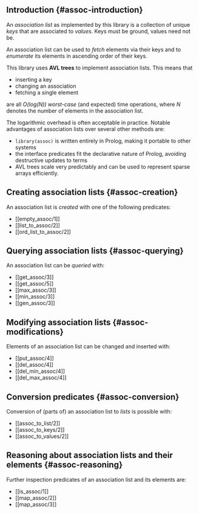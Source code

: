 
## Introduction {#assoc-introduction}

An _association list_ as implemented by this library is a collection
of unique _keys_ that are associated to _values_. Keys must be ground,
values need not be.

An association list can be used to _fetch_ elements via their keys and
to _enumerate_ its elements in ascending order of their keys.

This library uses **AVL trees** to implement association lists. This means that

  - inserting a key
  - changing an association
  - fetching a single element

are all _O(log(N))_ _worst-case_ (and expected) time operations, where
_N_ denotes the number of elements in the association list.

The logarithmic overhead is often acceptable in practice. Notable
advantages of association lists over several other methods are:

  - `library(assoc)` is written entirely in Prolog, making it portable to
    other systems
  - the interface predicates fit the declarative nature of Prolog, avoiding
    destructive updates to terms
  - AVL trees scale very predictably and can be used to represent sparse arrays
    efficiently.


## Creating association lists {#assoc-creation}

An association list is _created_ with one of the following predicates:

  * [[empty_assoc/1]]
  * [[list_to_assoc/2]]
  * [[ord_list_to_assoc/2]]

## Querying association lists {#assoc-querying}

An association list can be _queried_ with:

  * [[get_assoc/3]]
  * [[get_assoc/5]]
  * [[max_assoc/3]]
  * [[min_assoc/3]]
  * [[gen_assoc/3]]

## Modifying association lists {#assoc-modifications}

Elements of an association list can be changed and inserted with:

  * [[put_assoc/4]]
  * [[del_assoc/4]]
  * [[del_min_assoc/4]]
  * [[del_max_assoc/4]]

## Conversion predicates {#assoc-conversion}

Conversion of (parts of) an association list to _lists_ is possible
with:

  * [[assoc_to_list/2]]
  * [[assoc_to_keys/2]]
  * [[assoc_to_values/2]]

## Reasoning about association lists and their elements {#assoc-reasoning}

Further inspection predicates of an association list and its elements
are:

  * [[is_assoc/1]]
  * [[map_assoc/2]]
  * [[map_assoc/3]]

